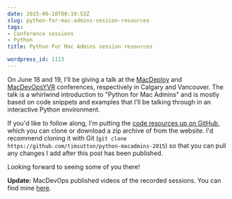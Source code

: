 ```yaml
---
date: 2015-06-18T00:19:53Z
slug: python-for-mac-admins-session-resources
tags:
- Conference sessions
- Python
title: Python For Mac Admins session resources

wordpress_id: 1113
---
```


On June 18 and 19, I'll be giving a talk at the [MacDeploy](http://macdeployment.ca) and [MacDevOpsYVR](http://www.macdevops.ca) conferences, respectively in Calgary and Vancouver. The talk is a whirlwind introduction to "Python for Mac Admins" and is mostly based on code snippets and examples that I'll be talking through in an interactive Python environment.

If you'd like to follow along, I'm putting the [code resources up on GitHub](https://github.com/timsutton/python-macadmins-2015), which you can clone or download a zip archive of from the website. I'd recommend cloning it with Git (`git clone https://github.com/timsutton/python-macadmins-2015`) so that you can pull any changes I add after this post has been published.

Looking forward to seeing some of you there!

**Update:** MacDevOps published videos of the recorded sessions. You can find mine [here](http://cdn.macdevops.ca/MDO2015/tim/NewStandardPlayer.html?plugin=HTML5).
